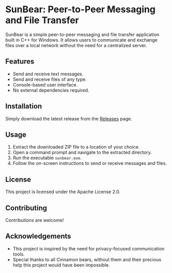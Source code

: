 # SunBear: Peer-to-Peer Messaging and File Transfer

SunBear is a simple peer-to-peer messaging and file transfer application built in C++ for Windows. It allows users to communicate and exchange files over a local network without the need for a centralized server.

## Features

- Send and receive text messages.
- Send and receive files of any type.
- Console-based user interface.
- No external dependencies required.

## Installation

Simply download the latest release from the [Releases](https://github.com/your_username/sunbear/releases) page.

## Usage

1. Extract the downloaded ZIP file to a location of your choice.
2. Open a command prompt and navigate to the extracted directory.
3. Run the executable `sunbear.exe`.
4. Follow the on-screen instructions to send or receive messages and files.

## License

This project is licensed under the Apache License 2.0.

## Contributing

Contributions are welcome! 

## Acknowledgements

- This project is inspired by the need for privacy-focused communication tools.
- Special thanks to all Cinnamon bears, without them and their precious help this project would have been impossible.
